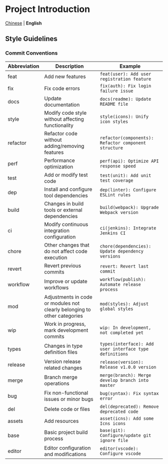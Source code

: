 # Project Introduction

[Chinese](./README.zh-CN.md) | **English**

## Style Guidelines

### Commit Conventions

| Abbreviation | Description                                                              | Example                                                 |
| ------------ | ------------------------------------------------------------------------ | ------------------------------------------------------- |
| feat         | Add new features                                                         | `feat(user): Add user registration feature`             |
| fix          | Fix code errors                                                          | `fix(auth): Fix login failure issue`                    |
| docs         | Update documentation                                                     | `docs(readme): Update README file`                      |
| style        | Modify code style without affecting functionality                        | `style(icons): Unify icon styles`                       |
| refactor     | Refactor code without adding/removing features                           | `refactor(components): Refactor component structure`    |
| perf         | Performance optimization                                                 | `perf(api): Optimize API response speed`                |
| test         | Add or modify test code                                                  | `test(unit): Add unit test coverage`                    |
| dep          | Install and configure tool dependencies                                  | `dep(linter): Configure ESLint rules`                   |
| build        | Changes in build tools or external dependencies                          | `build(webpack): Upgrade Webpack version`               |
| ci           | Modify continuous integration configuration                              | `ci(jenkins): Integrate Jenkins CI`                     |
| chore        | Other changes that do not affect code execution                          | `chore(dependencies): Update dependency versions`       |
| revert       | Revert previous commits                                                  | `revert: Revert last commit`                            |
| workflow     | Improve or update workflows                                              | `workflow(publish): Automate release process`           |
| mod          | Adjustments in code or modules not clearly belonging to other categories | `mod(styles): Adjust global styles`                     |
| wip          | Work in progress, mark development commits                               | `wip: In development, not completed yet`                |
| types        | Changes in type definition files                                         | `types(interface): Add user interface type definitions` |
| release      | Version release related changes                                          | `release(version): Release v1.0.0 version`              |
| merge        | Branch merge operations                                                  | `merge(branch): Merge develop branch into master`       |
| bug          | Fix non-functional issues or minor bugs                                  | `bug(syntax): Fix syntax error`                         |
| del          | Delete code or files                                                     | `del(deprecated): Remove deprecated code`               |
| assets       | Add resources                                                            | `asset(icns): Add some Icns icons`                      |
| base         | Basic project build process                                              | `base(git): Configure/update git ignore file`           |
| editor       | Editor configuration and modifications                                   | `editor(vscode): Configure vscode`                      |
